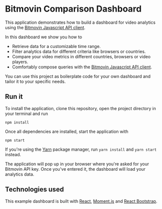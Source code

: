 # Bitmovin Comparison Dashboard

This application demonstrates how to build a dashboard for video analytics using the [Bitmovin
Javascript API client](https://github.com/bitmovin/bitmovin-javascript).

In this dashboard we show you how to

- Retrieve data for a customizable time range.
- Filter analytics data for different criteria like browsers or countries.
- Compare your video metrics in different countries, browsers or video players.
- Comfortably compose queries with the [Bitmovin
Javascript API client](https://github.com/bitmovin/bitmovin-javascript).

You can use this project as boilerplate code for your own dashboard and tailor it to your specific needs.

## Run it

To install the application, clone this repository, open the project directory in your terminal and run

```
npm install
```

Once all dependencies are installed, start the application with

```
npm start
```

If you're using the [Yarn](https://yarnpkg.com/lang/en/) package manager, run `yarn install` and `yarn start` instead.

The application will pop up in your browser where you're asked for your Bitmovin API key. Once you've entered it, the dashboard will load your analytics data.

## Technologies used

This example dashboard is built with [React](https://reactjs.org/), [Moment.js](https://momentjs.com/) and [React Bootstrap](https://react-bootstrap.github.io/).
